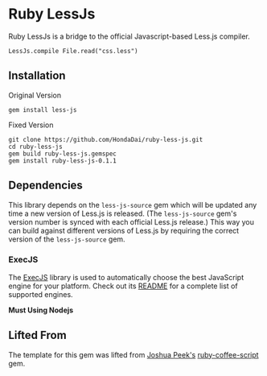 Ruby LessJs
=================

Ruby LessJs is a bridge to the official Javascript-based Less.js compiler.

    LessJs.compile File.read("css.less")


Installation
------------

Original Version

    gem install less-js

Fixed Version
	
	git clone https://github.com/HondaDai/ruby-less-js.git
	cd ruby-less-js
	gem build ruby-less-js.gemspec
	gem install ruby-less-js-0.1.1


Dependencies
------------

This library depends on the `less-js-source` gem which will be
updated any time a new version of Less.js is released. (The
`less-js-source` gem's version number is synced with each
official Less.js release.) This way you can build against
different versions of Less.js by requiring the correct version of
the `less-js-source` gem.


### ExecJS

The [ExecJS](https://github.com/sstephenson/execjs) library is used to automatically choose the best JavaScript engine for your platform. Check out its [README](https://github.com/sstephenson/execjs/blob/master/README.md) for a complete list of supported engines.

**Must Using Nodejs**


Lifted From
-----------

The template for this gem was lifted from [Joshua Peek's](https://github.com/josh) [ruby-coffee-script](https://github.com/josh/ruby-coffee-script) gem.
